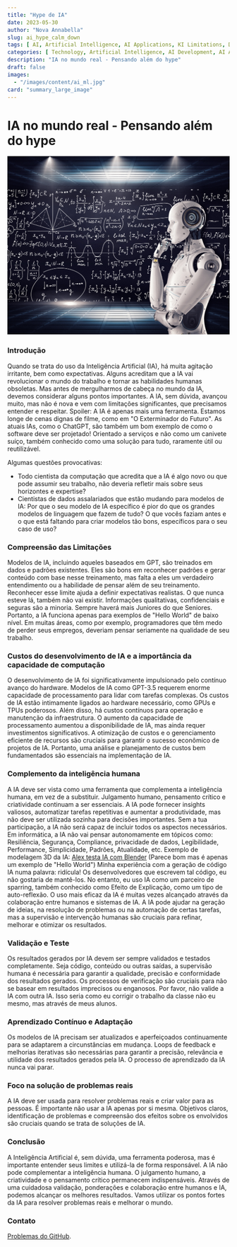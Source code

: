 ```yaml
---
title: "Hype de IA"
date: 2023-05-30
author: "Nova Annabella"
slug: ai_hype_calm_down
tags: [ AI, Artificial Intelligence, AI Applications, KI Limitations, Development, Validation, Collaboration, Continuous Learning, Problem Solving ]
categories: [ Technology, Artificial Intelligence, AI Development, AI Applications ]
description: "IA no mundo real - Pensando além do hype"
draft: false
images:
  - "/images/content/ai_ml.jpg"
card: "summary_large_image"
---
```



# IA no mundo real - Pensando além do hype

[![ai_ml](/images/content/ai_ml.jpg)](https://pt.wikipedia.org/wiki/Intelig%C3%AAncia_artificial_forte)

### Introdução

Quando se trata do uso da Inteligência Artificial (IA), há muita agitação irritante, bem como expectativas.
Alguns acreditam que a IA vai revolucionar o mundo do trabalho e tornar as habilidades humanas obsoletas. Mas antes de 
mergulharmos de cabeça no mundo da IA, devemos considerar alguns pontos importantes. A IA, sem dúvida, avançou muito,
mas não é nova e vem com limitações significantes, que precisamos entender e respeitar.
Spoiler: A IA é apenas mais uma ferramenta. Estamos longe de cenas dignas de filme, como em "O Exterminador do Futuro".
As atuais IAs, como o ChatGPT, são também um bom exemplo de como o software deve ser projetado! Orientado a serviços e 
não como um canivete suíço, também conhecido como uma solução para tudo, raramente útil ou reutilizável.

Algumas questões provocativas:

* Todo cientista da computação que acredita que a IA é algo novo ou que pode assumir seu trabalho, não deveria 
  refletir mais sobre seus horizontes e expertise?
* Cientistas de dados assalariados que estão mudando para modelos de IA:
  Por que o seu modelo de IA específico é pior do que os grandes modelos de linguagem que fazem de tudo? O que vocês 
  faziam antes e o que está faltando para criar modelos tão bons, específicos para o seu caso de uso?


### Compreensão das Limitações

Modelos de IA, incluindo aqueles baseados em GPT, são treinados em dados e padrões existentes. Eles são bons em
reconhecer padrões e gerar conteúdo com base nesse treinamento, mas falta a eles um verdadeiro entendimento ou a
habilidade de pensar além de seu treinamento. Reconhecer esse limite ajuda a definir expectativas realistas. O que nunca
esteve lá, também não vai existir. Informações qualitativas, confidenciais e seguras são a minoria. Sempre haverá mais
Juniores do que Seniores. Portanto, a IA funciona apenas para exemplos de "Hello World" de baixo nível. Em muitas áreas,
como por exemplo, programadores que têm medo de perder seus empregos, deveriam pensar seriamente na qualidade de seu
trabalho.

### Custos do desenvolvimento de IA e a importância da capacidade de computação

O desenvolvimento de IA foi significativamente impulsionado pelo contínuo avanço do hardware. Modelos de IA como
GPT-3.5 requerem enorme capacidade de processamento para lidar com tarefas complexas. Os custos de IA estão intimamente ligados ao
hardware necessário, como GPUs e TPUs poderosos. Além disso, há custos contínuos para operação e
manutenção da infraestrutura. O aumento da capacidade de processamento aumentou a disponibilidade de IA, mas ainda
requer investimentos significativos. A otimização de custos e o gerenciamento eficiente de recursos são cruciais para garantir
o sucesso econômico de projetos de IA. Portanto, uma análise e planejamento de custos bem fundamentados são essenciais na
implementação de IA.

### Complemento da inteligência humana

A IA deve ser vista como uma ferramenta que complementa a inteligência humana, em vez de a substituir. Julgamento humano,
pensamento crítico e criatividade continuam a ser essenciais. A IA pode fornecer insights valiosos, automatizar tarefas
repetitivas e aumentar a produtividade, mas não deve ser utilizada sozinha para decisões importantes.
Sem a tua participação, a IA não será capaz de incluir todos os aspectos necessários.
Em informática, a IA não vai pensar autonomamente em tópicos como: Resiliência, Segurança, Compliance, privacidade de dados,
Legibilidade, Performance, Simplicidade, Padrões, Atualidade, etc.
Exemplo de modelagem 3D da IA: [Alex testa IA com Blender](https://www.youtube.com/watch?v=x60zHw_z4NM&t=460s) (Parece bom
mas é apenas um exemplo de "Hello World")
Minha experiência com a geração de código IA numa palavra: ridícula! Os desenvolvedores que escrevem tal código, eu não
gostaria de mantê-los. No entanto, eu uso IA como um parceiro de sparring, também conhecido como Efeito de Explicação, como um tipo de auto-reflexão.
O uso mais eficaz da IA é muitas vezes alcançado através da colaboração entre humanos e sistemas de IA. A IA pode ajudar
na geração de ideias, na resolução de problemas ou na automação de certas tarefas, mas a supervisão e intervenção humanas são cruciais para refinar, melhorar e otimizar os resultados.

### Validação e Teste

Os resultados gerados por IA devem ser sempre validados e testados completamente. Seja código, conteúdo ou outras
saídas, a supervisão humana é necessária para garantir a qualidade, precisão e conformidade dos resultados gerados. Os
processos de verificação são cruciais para não se basear em resultados imprecisos ou enganosos. Por favor, não valide a
IA com outra IA. Isso seria como eu corrigir o trabalho da classe não eu mesmo, mas através de meus alunos.

### Aprendizado Contínuo e Adaptação

Os modelos de IA precisam ser atualizados e aperfeiçoados continuamente para se adaptarem a circunstâncias em mudança.
Loops de feedback e melhorias iterativas são necessárias para garantir a precisão, relevância e utilidade dos resultados
gerados pela IA. O processo de aprendizado da IA ​​nunca vai parar.

### Foco na solução de problemas reais

A IA deve ser usada para resolver problemas reais e criar valor para as pessoas. É importante não usar a IA apenas por
si mesma. Objetivos claros, identificação de problemas e compreensão dos efeitos sobre os envolvidos são cruciais quando
se trata de soluções de IA.

### Conclusão

A Inteligência Artificial é, sem dúvida, uma ferramenta poderosa, mas é importante entender seus limites 
e utilizá-la de forma responsável. A IA não pode complementar a inteligência humana. O julgamento humano, 
a criatividade e o pensamento crítico permanecem indispensáveis. Através de uma cuidadosa 
validação, ponderações e colaboração entre humanos e IA, podemos alcançar os melhores resultados. 
Vamos utilizar os pontos fortes da IA para resolver problemas reais e melhorar o mundo.

### Contato

[Problemas do GitHub](https://github.com/NovaAnnabella/the_unspoken/issues/new/choose).
